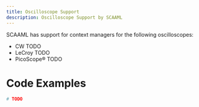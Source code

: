 ```yaml
---
title: Oscilloscope Support
description: Oscilloscope Support by SCAAML
---
```


SCAAML has support for context managers for the following oscilloscopes:
- CW TODO
- LeCroy TODO
- PicoScope&reg; TODO

# Code Examples

```python
# TODO
```
